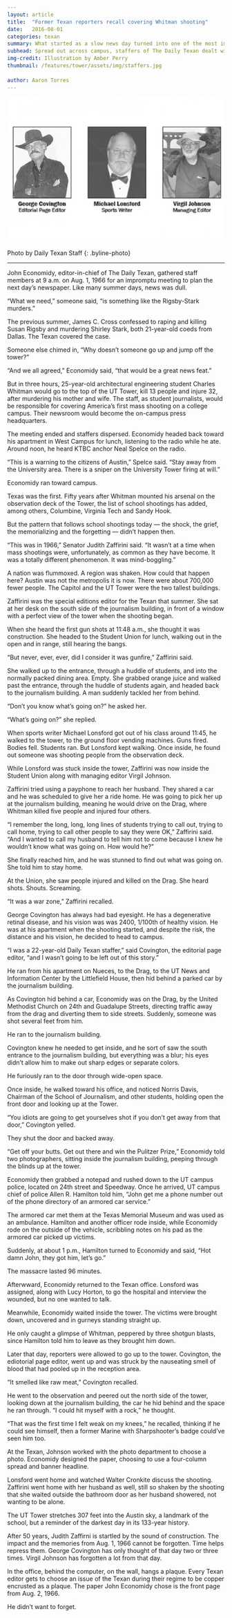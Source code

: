 ```yaml
---
layout: article
title:  "Former Texan reporters recall covering Whitman shooting"
date:   2016-08-01
categories: texan
summary: What started as a slow news day turned into one of the most important days in the school's history.
subhead: Spread out across campus, staffers of The Daily Texan dealt with confusion and fear as they set out to cover the first college shooting in US history.
img-credit: Illustration by Amber Perry
thumbnail: /features/tower/assets/img/staffers.jpg

author: Aaron Torres
---
```

![Old Texan Staffers](assets/img/staffers.jpg)

Photo by Daily Texan Staff
{: .byline-photo}

<hr>

John Economidy, editor-in-chief of The Daily Texan, gathered staff members at 9 a.m. on Aug. 1, 1966 for an impromptu meeting to plan the next day’s newspaper. Like many summer days, news was dull.

“What we need,” someone said, “is something like the Rigsby-Stark murders.”

The previous summer, James C. Cross confessed to raping and killing Susan Rigsby and murdering Shirley Stark, both 21-year-old coeds from Dallas. The Texan covered the case.

Someone else chimed in, “Why doesn’t someone go up and jump off the tower?”

“And we all agreed,” Economidy said, “that would be a great news feat.”

But in three hours, 25-year-old architectural engineering student Charles Whitman would go to the top of the UT Tower, kill 13 people and injure 32, after murdering his mother and wife. The staff, as student journalists, would be responsible for covering America’s first mass shooting on a college campus. Their newsroom would become the on-campus press headquarters.

The meeting ended and staffers dispersed. Economidy headed back toward his apartment in West Campus for lunch, listening to the radio while he ate. Around noon, he heard KTBC anchor Neal Spelce on the radio.

“This is a warning to the citizens of Austin,” Spelce said. “Stay away from the University area. There is a sniper on the University Tower firing at will.”

Economidy ran toward campus. 

Texas was the first.  Fifty years after Whitman mounted his arsenal on the observation deck of the Tower, the list of school shootings has added, among others, Columbine, Virginia Tech and Sandy Hook.

But the pattern that follows school shootings today — the shock, the grief, the memorializing and the forgetting — didn’t happen then.

“This was in 1966,” Senator Judith Zaffirini said. “It wasn’t at a time when mass shootings were, unfortunately, as common as they have become. It was a totally different phenomenon. It was mind-boggling.”

A nation was flummoxed. A region was shaken. How could that happen here? Austin was not the metropolis it is now. There were about 700,000 fewer people. The Capitol and the UT Tower were the two tallest buildings. 

Zaffirini was the special editions editor for the Texan that summer. She sat at her desk on the south side of the journalism building, in front of a window with a perfect view of the tower when the shooting began.

When she heard the first gun shots at 11:48 a.m., she thought it was construction. She headed to the Student Union for lunch, walking out in the open and in range, still hearing the bangs.

“But never, ever, ever, did I consider it was gunfire,” Zaffirini said.

 She walked up to the entrance, through a huddle of students, and into the normally packed dining area. Empty. She grabbed orange juice and walked past the entrance, through the huddle of students again, and headed back to the journalism building. A man suddenly tackled her from behind.

“Don’t you know what’s going on?” he asked her.

“What’s going on?” she replied. 

When sports writer Michael Lonsford got out of his class around 11:45,  he walked to the tower, to the ground floor vending machines. Guns fired. Bodies fell. Students ran. But Lonsford kept walking. Once inside, he found out someone was shooting people from the observation deck.

While Lonsford was stuck inside the tower, Zaffirini was now inside the Student Union along with managing editor Virgil Johnson. 

Zaffirini tried using a payphone to reach her husband. They shared a car and he was scheduled to give her a ride home. He was going to pick her up at the journalism building, meaning he would drive on the Drag, where Whitman killed five people and injured four others.

“I remember the long, long, long lines of students trying to call out, trying to call home, trying to call other people to say they were OK,” Zaffirini said. “And I wanted to call my husband to tell him not to come because I knew he wouldn’t know what was going on. How would he?”

She finally reached him, and he was stunned to find out what was going on. She told him to stay home. 

At the Union, she saw people injured and killed on the Drag. She heard shots. Shouts. Screaming.

“It was a war zone,” Zaffirini recalled.

George Covington has always had bad eyesight. He has a degenerative retinal disease, and his vision was was 2400, 1/100th of healthy vision.
He was at his apartment when the shooting started, and despite the risk, the distance and his vision, he decided to head to campus.

“I was a 22-year-old Daily Texan staffer,” said Covington, the editorial page editor, “and I wasn’t going to be left out of this story.”

He ran from his apartment on Nueces, to the Drag, to the UT News and Information Center by the Littlefield House, then hid behind a parked car by the journalism building.

As Covington hid behind a car, Economidy was on the Drag, by the United Methodist Church on 24th and Guadalupe Streets, directing traffic away from the drag and diverting them to side streets. Suddenly, someone was shot several feet from him.

He ran to the journalism building.

Covington knew he needed to get inside, and he sort of saw the south entrance to the journalism building, but everything was a blur; his eyes didn’t allow him to make out sharp edges or separate colors. 

He furiously ran to the door through wide-open space. 

Once inside, he walked toward his office, and noticed Norris Davis, Chairman of the School of Journalism, and other students, holding open the front door and looking up at the Tower.

“You idiots are going to get yourselves shot if you don’t get away from that door,” Covington yelled.

They shut the door and backed away.

“Get off your butts. Get out there and win the Pulitzer Prize,” Economidy told two photographers, sitting inside the journalism building, peeping through the blinds up at the tower.

Economidy then grabbed a notepad and rushed down to the UT campus police, located on 24th street and Speedway. Once he arrived, UT campus chief of police Allen R. Hamilton told him, “John get me a phone number out of the phone directory of an armored car service.”

The armored car met them at the Texas Memorial Museum and was used as an ambulance. Hamilton and another officer rode inside, while Economidy rode on the outside of the vehicle, scribbling notes on his pad as the armored car picked up victims. 

Suddenly, at about 1 p.m., Hamilton turned to Economidy and said, “Hot damn John, they got him, let’s go.”

The massacre lasted 96 minutes. 

Afterwward, Economidy returned to the Texan office. Lonsford was assigned, along with Lucy Horton, to go the hospital and interview the wounded, but no one wanted to talk.

Meanwhile, Economidy waited inside the tower. The victims were brought down, uncovered and in gurneys standing straight up. 

He only caught a glimpse of Whitman, peppered by three shotgun blasts, since Hamilton told him to leave as they brought him down.

Later that day, reporters were allowed to go up to the tower. Covington, the ediotorial page editor, went up and was struck by the nauseating smell of blood that had pooled up in the reception area.

“It smelled like raw meat,” Covington recalled.

He went to the observation and peered out the north side of the tower, looking down at the journalism building, the car he hid behind and the space he ran through. “I could hit myself with a rock,” he thought.

“That was the first time I felt weak on my knees,” he recalled, thinking if he could see himself, then a former Marine with Sharpshooter’s badge could’ve seen him too.

At the Texan, Johnson worked with the photo department to choose a photo. Economidy designed the paper, choosing to use a four-column spread and banner headline.

Lonsford went home and watched Walter Cronkite discuss the shooting. Zaffirini went home with her husband as well, still so shaken by the shooting that she waited outside the bathroom door as her husband showered, not wanting to be alone.

The UT Tower stretches 307 feet into the Austin sky, a landmark of the school, but a reminder of the darkest day in its 133-year history. 

After 50 years, Judith Zaffirni is startled by the sound of construction. The impact and the memories from Aug. 1, 1966 cannot be forgotten. Time helps repress them. George Covington has only thought of that day two or three times. Virgil Johnson has forgotten a lot from that day. 

In the office, behind the computer, on the wall, hangs a plaque. Every Texan editor gets to choose an issue of the Texan during their regime to be copper encrusted as a plaque. The paper John Economidy chose is the front page from Aug. 2, 1966. 

He didn’t want to forget. 
